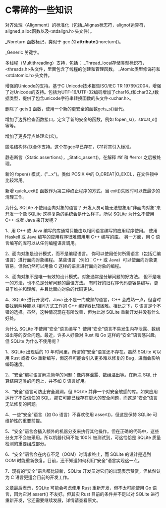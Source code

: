 # C零碎的一些知识




对齐处理（Alignment）的标准化（包括_Alignas标志符，alignof运算符，aligned_alloc函数以及<stdalign.h>头文件）。

_Noreturn 函数标记，类似于 gcc 的 __attribute__((noreturn))。

_Generic 关键字。

多线程（Multithreading）支持，包括：
_Thread_local存储类型标识符，<threads.h>头文件，里面包含了线程的创建和管理函数。
_Atomic类型修饰符和<stdatomic.h>头文件。

增强的Unicode的支持。基于C Unicode技术报告ISO/IEC TR 19769:2004，增强了对Unicode的支持。包括为UTF-16/UTF-32编码增加了char16_t和char32_t数据类型，提供了包含unicode字符串转换函数的头文件<uchar.h>。

删除了 gets() 函数，使用一个新的更安全的函数gets_s()替代。

增加了边界检查函数接口，定义了新的安全的函数，例如 fopen_s()，strcat_s() 等等。

增加了更多浮点处理宏(宏)。

匿名结构体/联合体支持。这个在gcc早已存在，C11将其引入标准。

静态断言（Static assertions），_Static_assert()，在解释 #if 和 #error 之后被处理。

新的 fopen() 模式，("…x")。类似 POSIX 中的 O_CREAT|O_EXCL，在文件锁中比较常用。

新增 quick_exit() 函数作为第三种终止程序的方式。当 exit()失败时可以做最少的清理工作。

为什么 SQLite 不使用面向对象的语言？
开发人员可能无法想象用“非面向对象”来开发一个像 SQLite 这样复杂的系统会是什么样子。所以 SQLite 为什么不使用 C++ 或者 Java 来开发呢？

1、用 C++ 或 Java 编写的库通常只能由以相同语言编写的应用程序使用。 使用 Haskell 或 Java 编写的应用程序很难调用用 C++ 编写的库。 另一方面，用 C 语言编写的库可以从任何编程语言调用。

2、面向对象是设计模式，而不是编程语言。 你可以使用任何所需语言（包括汇编语言）进行面向对象编程。 某些语言（例如：C++ 或 Java）可以使面向对象更容易，但你仍然可以用像 C 这样的语言进行面向对象的编程。

3、面向对象不是唯一有效的设计模式。对象通常是分解问题的好方法。 但不是唯一的方法，也不总是分解问题的最佳方法。 有时好的旧程序代码更容易编写，更易于维护和理解，并且比面向对象的代码更快。

4、SQLite 进行开发时，Java 还不是一门成熟的语言，C++ 会成熟一点，但当时要找到两种能以 相同方式工作的 C++ 编译器比较困难。相比之下，C 语言是个不错的选择。虽然，这种情况现在有所改善，但为此对 SQLite 重新开发并没有什么好处。

为什么 SQLite 不使用”安全”语言编写？
使用“安全”语言不易发生内存泄露、数组溢出等的安全问题。最近，许多人好像对 Rust 和 Go 这样的“安全”语言感兴趣。但 SQLite 为什么不使用呢？

1、SQLite 出现后的 10 年时间里，所谓的“安全”语言还不存在。虽然 SQLite 可以用 Rust 或者 Go 重新编写，但这样可能会引入更多难以修复的 Bug，进而会影响编码速度。

2、“安全”编程语言解决简单的问题：像内存泄露、数组溢出等。在解决 SQL 计算结果这类的问题上，并不如 C 语言好用。

3、“安全”语言可防止安全漏洞，但 SQLite 并非一个对安全敏感的库。如果应用运行了不受信任的 SQL，那它可能已经存在更大的安全问题，而这是“安全”语言无法修复的问题。

4、一些“安全”语言（如 Go 语言）不喜欢使用 assert()，但这是保持 SQLite 可维护性的重要前提。

5、“安全”语言会插入额外的机器分支来执行其他操作。但在正确的代码中，这些分支并不会被采用。所以机器代码不能 100% 被测试到，可这恰恰是 SQLite 质量检测的重要组成部分。

6、“安全”语言会在内存不足（OOM）时请求终止，而 SQLite 的设计是遇到 OOM 时能重新恢复。目前，还不知道如何利用“安全”语言实现这一点。

7、现有的“安全”语言都比较新，SQLite 开发员对它们的出现表示赞赏，但依然认为 C 语言更适合目前的开发工作。

文章最后表示，SQLite 可能会考虑使用 Rust 重新开发，但不太可能使用 Go 语言，因为它对 assert() 不友好。但其实 Rust 目前的条件并不足以对 SQLite 进行重新开发，它还需要继续发展，详情请查看原文。